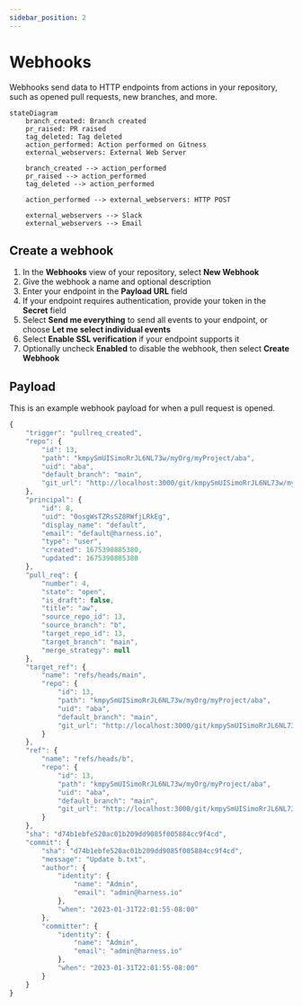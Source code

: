 ```yaml
---
sidebar_position: 2
---
```


# Webhooks

Webhooks send data to HTTP endpoints from actions in your repository, such as opened pull requests, new branches, and more.

```mermaid
stateDiagram
    branch_created: Branch created
    pr_raised: PR raised
    tag_deleted: Tag deleted
    action_performed: Action performed on Gitness
    external_webservers: External Web Server

    branch_created --> action_performed
    pr_raised --> action_performed
    tag_deleted --> action_performed

    action_performed --> external_webservers: HTTP POST

    external_webservers --> Slack
    external_webservers --> Email
```

## Create a webhook

1. In the __Webhooks__ view of your repository, select __New Webhook__
2. Give the webhook a name and optional description
3. Enter your endpoint in the __Payload URL__ field
4. If your endpoint requires authentication, provide your token in the __Secret__ field
5. Select __Send me everything__ to send all events to your endpoint, or choose __Let me select individual events__
6. Select __Enable SSL verification__ if your endpoint supports it
7. Optionally uncheck __Enabled__ to disable the webhook, then select __Create Webhook__

## Payload

This is an example webhook payload for when a pull request is opened.

```jsx
{
    "trigger": "pullreq_created",
    "repo": {
        "id": 13,
        "path": "kmpySmUISimoRrJL6NL73w/myOrg/myProject/aba",
        "uid": "aba",
        "default_branch": "main",
        "git_url": "http://localhost:3000/git/kmpySmUISimoRrJL6NL73w/myOrg/myProject/aba.git"
    },
    "principal": {
        "id": 8,
        "uid": "0osgWsTZRsSZ8RWfjLRkEg",
        "display_name": "default",
        "email": "default@harness.io",
        "type": "user",
        "created": 1675390885380,
        "updated": 1675390885380
    },
    "pull_req": {
        "number": 4,
        "state": "open",
        "is_draft": false,
        "title": "aw",
        "source_repo_id": 13,
        "source_branch": "b",
        "target_repo_id": 13,
        "target_branch": "main",
        "merge_strategy": null
    },
    "target_ref": {
        "name": "refs/heads/main",
        "repo": {
            "id": 13,
            "path": "kmpySmUISimoRrJL6NL73w/myOrg/myProject/aba",
            "uid": "aba",
            "default_branch": "main",
            "git_url": "http://localhost:3000/git/kmpySmUISimoRrJL6NL73w/myOrg/myProject/aba.git"
        }
    },
    "ref": {
        "name": "refs/heads/b",
        "repo": {
            "id": 13,
            "path": "kmpySmUISimoRrJL6NL73w/myOrg/myProject/aba",
            "uid": "aba",
            "default_branch": "main",
            "git_url": "http://localhost:3000/git/kmpySmUISimoRrJL6NL73w/myOrg/myProject/aba.git"
        }
    },
    "sha": "d74b1ebfe520ac01b209dd9085f005884cc9f4cd",
    "commit": {
        "sha": "d74b1ebfe520ac01b209dd9085f005884cc9f4cd",
        "message": "Update b.txt",
        "author": {
            "identity": {
                "name": "Admin",
                "email": "admin@harness.io"
            },
            "when": "2023-01-31T22:01:55-08:00"
        },
        "committer": {
            "identity": {
                "name": "Admin",
                "email": "admin@harness.io"
            },
            "when": "2023-01-31T22:01:55-08:00"
        }
    }
}
```